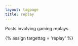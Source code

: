 ```yaml
---
layout: tagpage
title: replay
---
```

Posts involving gaming replays.

{% assign targettag = 'replay' %}